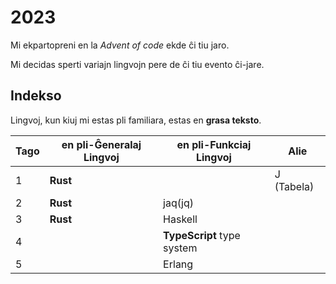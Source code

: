 # 2023

Mi ekpartopreni en la _Advent of code_ ekde ĉi tiu jaro.

Mi decidas sperti variajn lingvojn pere de ĉi tiu evento ĉi-jare.

## Indekso

Lingvoj, kun kiuj mi estas pli familiara, estas en **grasa teksto**.

| Tago | en pli-Ĝeneralaj Lingvoj | en pli-Funkciaj Lingvoj    | Alie       |
| ---- | ------------------------ | -------------------------- | ---------- |
| 1    | **Rust**                 |                            | J (Tabela) |
| 2    | **Rust**                 | jaq(jq)                    |            |
| 3    | **Rust**                 | Haskell                    |            |
| 4    |                          | **TypeScript** type system |            |
| 5    |                          | Erlang                     |            |
